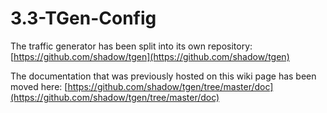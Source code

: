 # 3.3-TGen-Config

The traffic generator has been split into its own repository: [https://github.com/shadow/tgen](https://github.com/shadow/tgen)

The documentation that was previously hosted on this wiki page has been moved here: [https://github.com/shadow/tgen/tree/master/doc](https://github.com/shadow/tgen/tree/master/doc)

